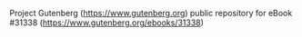 Project Gutenberg (https://www.gutenberg.org) public repository for eBook #31338 (https://www.gutenberg.org/ebooks/31338)

